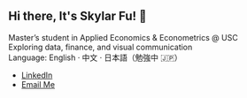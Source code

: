 ## Hi there, It's Skylar Fu! 👋

Master’s student in Applied Economics & Econometrics @ USC  
Exploring data, finance, and visual communication  
Language: English · 中文 · 日本語（勉強中 🇯🇵）

- [LinkedIn]([https://www.linkedin.com/in/你的LinkedInID](https://www.linkedin.com/in/skylarfu/))  
- [Email Me](skylarfu23@gmail.com)


